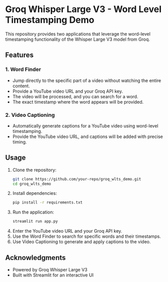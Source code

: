 # Groq Whisper Large V3 - Word Level Timestamping Demo

This repository provides two applications that leverage the word-level timestamping functionality of the Whisper Large V3 model from Groq.

## Features

### 1. **Word Finder**
   - Jump directly to the specific part of a video without watching the entire content.
   - Provide a YouTube video URL and your Groq API key.
   - The video will be processed, and you can search for a word.
   - The exact timestamp where the word appears will be provided.

### 2. **Video Captioning**
   - Automatically generate captions for a YouTube video using word-level timestamping.
   - Provide the YouTube video URL, and captions will be added with precise timing.


## Usage
1. Clone the repository:
   ```bash
   git clone https://github.com/your-repo/groq_wlts_demo.git
   cd groq_wlts_demo
   ```
2. Install dependencies:
   ```bash
   pip install -r requirements.txt
   ```
3. Run the application:
   ```bash
   streamlit run app.py
   ```
4. Enter the YouTube video URL and your Groq API key.
5. Use the Word Finder to search for specific words and their timestamps.
6. Use Video Captioning to generate and apply captions to the video.

## Acknowledgments
- Powered by Groq Whisper Large V3
- Built with Streamlit for an interactive UI


